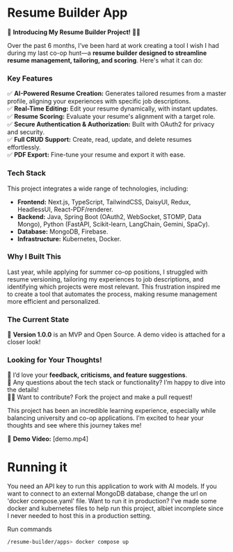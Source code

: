 # Resume Builder App

🚀 **Introducing My Resume Builder Project!** 📄✨  

Over the past 6 months, I’ve been hard at work creating a tool I wish I had during my last co-op hunt—a **resume builder designed to streamline resume management, tailoring, and scoring**. Here's what it can do:  

### **Key Features**  
✅ **AI-Powered Resume Creation:** Generates tailored resumes from a master profile, aligning your experiences with specific job descriptions.  
✅ **Real-Time Editing:** Edit your resume dynamically, with instant updates.  
✅ **Resume Scoring:** Evaluate your resume's alignment with a target role.  
✅ **Secure Authentication & Authorization:** Built with OAuth2 for privacy and security.  
✅ **Full CRUD Support:** Create, read, update, and delete resumes effortlessly.  
✅ **PDF Export:** Fine-tune your resume and export it with ease.  

### **Tech Stack**  
This project integrates a wide range of technologies, including:  
- **Frontend:** Next.js, TypeScript, TailwindCSS, DaisyUI, Redux, HeadlessUI, React-PDF/renderer.  
- **Backend:** Java, Spring Boot (OAuth2, WebSocket, STOMP, Data Mongo), Python (FastAPI, Scikit-learn, LangChain, Gemini, SpaCy).  
- **Database:** MongoDB, Firebase.  
- **Infrastructure:** Kubernetes, Docker.  

### **Why I Built This**  
Last year, while applying for summer co-op positions, I struggled with resume versioning, tailoring my experiences to job descriptions, and identifying which projects were most relevant. This frustration inspired me to create a tool that automates the process, making resume management more efficient and personalized.  

### **The Current State**  
📌 **Version 1.0.0** is an MVP and Open Source. A demo video is attached for a closer look!  

### **Looking for Your Thoughts!**  
💬 I’d love your **feedback, criticisms, and feature suggestions**.  
🤔 Any questions about the tech stack or functionality? I’m happy to dive into the details!  
👨‍💻 Want to contribute? Fork the project and make a pull request!

This project has been an incredible learning experience, especially while balancing university and co-op applications. I’m excited to hear your thoughts and see where this journey takes me!  

🎥 **Demo Video:** 
[demo.mp4]

# Running it

You need an API key to run this application to work with AI models.
If you want to connect to an external MongoDB database, change the url on 'docker compose.yaml' file.
Want to run it in production? I've made some docker and kubernetes files to help run this project,
albiet incomplete since I never needed to host this in a production setting.

Run commands
```bash
/resume-builder/apps> docker compose up
```